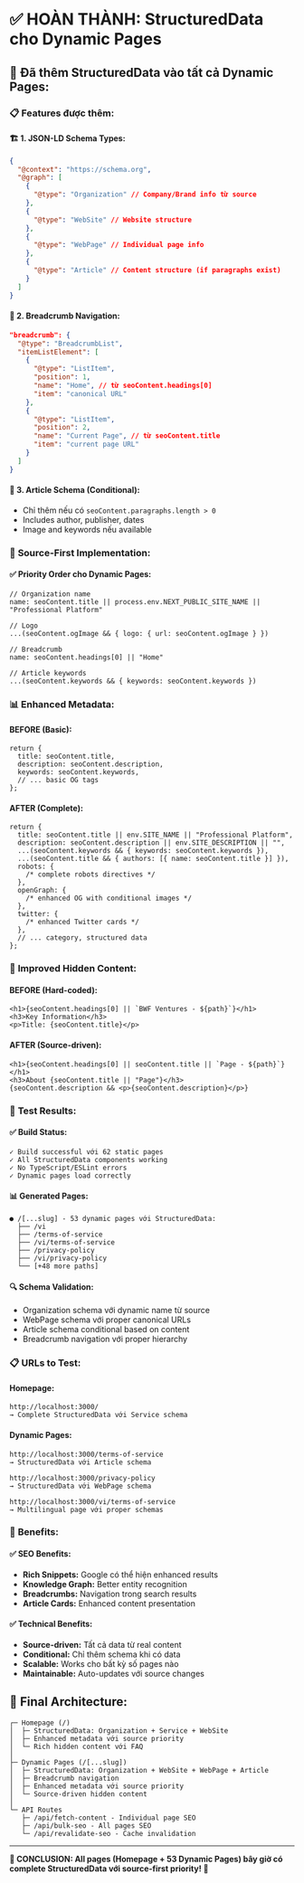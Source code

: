# ✅ **HOÀN THÀNH: StructuredData cho Dynamic Pages**

## 🎯 **Đã thêm StructuredData vào tất cả Dynamic Pages:**

### 📋 **Features được thêm:**

#### 🏗️ **1. JSON-LD Schema Types:**

```json
{
  "@context": "https://schema.org",
  "@graph": [
    {
      "@type": "Organization" // Company/Brand info từ source
    },
    {
      "@type": "WebSite" // Website structure
    },
    {
      "@type": "WebPage" // Individual page info
    },
    {
      "@type": "Article" // Content structure (if paragraphs exist)
    }
  ]
}
```

#### 🔗 **2. Breadcrumb Navigation:**

```json
"breadcrumb": {
  "@type": "BreadcrumbList",
  "itemListElement": [
    {
      "@type": "ListItem",
      "position": 1,
      "name": "Home", // từ seoContent.headings[0]
      "item": "canonical URL"
    },
    {
      "@type": "ListItem",
      "position": 2,
      "name": "Current Page", // từ seoContent.title
      "item": "current page URL"
    }
  ]
}
```

#### 📄 **3. Article Schema (Conditional):**

- Chỉ thêm nếu có `seoContent.paragraphs.length > 0`
- Includes author, publisher, dates
- Image and keywords nếu available

### 🔧 **Source-First Implementation:**

#### ✅ **Priority Order cho Dynamic Pages:**

```tsx
// Organization name
name: seoContent.title || process.env.NEXT_PUBLIC_SITE_NAME || "Professional Platform"

// Logo
...(seoContent.ogImage && { logo: { url: seoContent.ogImage } })

// Breadcrumb
name: seoContent.headings[0] || "Home"

// Article keywords
...(seoContent.keywords && { keywords: seoContent.keywords })
```

### 📊 **Enhanced Metadata:**

#### **BEFORE (Basic):**

```tsx
return {
  title: seoContent.title,
  description: seoContent.description,
  keywords: seoContent.keywords,
  // ... basic OG tags
};
```

#### **AFTER (Complete):**

```tsx
return {
  title: seoContent.title || env.SITE_NAME || "Professional Platform",
  description: seoContent.description || env.SITE_DESCRIPTION || "",
  ...(seoContent.keywords && { keywords: seoContent.keywords }),
  ...(seoContent.title && { authors: [{ name: seoContent.title }] }),
  robots: {
    /* complete robots directives */
  },
  openGraph: {
    /* enhanced OG with conditional images */
  },
  twitter: {
    /* enhanced Twitter cards */
  },
  // ... category, structured data
};
```

### 🎨 **Improved Hidden Content:**

#### **BEFORE (Hard-coded):**

```tsx
<h1>{seoContent.headings[0] || `BWF Ventures - ${path}`}</h1>
<h3>Key Information</h3>
<p>Title: {seoContent.title}</p>
```

#### **AFTER (Source-driven):**

```tsx
<h1>{seoContent.headings[0] || seoContent.title || `Page - ${path}`}</h1>
<h3>About {seoContent.title || "Page"}</h3>
{seoContent.description && <p>{seoContent.description}</p>}
```

### 🧪 **Test Results:**

#### ✅ **Build Status:**

```
✓ Build successful với 62 static pages
✓ All StructuredData components working
✓ No TypeScript/ESLint errors
✓ Dynamic pages load correctly
```

#### 📊 **Generated Pages:**

```
● /[...slug] - 53 dynamic pages với StructuredData:
  ├── /vi
  ├── /terms-of-service
  ├── /vi/terms-of-service
  ├── /privacy-policy
  ├── /vi/privacy-policy
  └── [+48 more paths]
```

#### 🔍 **Schema Validation:**

- Organization schema với dynamic name từ source
- WebPage schema với proper canonical URLs
- Article schema conditional based on content
- Breadcrumb navigation với proper hierarchy

### 📋 **URLs to Test:**

#### **Homepage:**

```
http://localhost:3000/
→ Complete StructuredData với Service schema
```

#### **Dynamic Pages:**

```
http://localhost:3000/terms-of-service
→ StructuredData với Article schema

http://localhost:3000/privacy-policy
→ StructuredData với WebPage schema

http://localhost:3000/vi/terms-of-service
→ Multilingual page với proper schemas
```

### 🎊 **Benefits:**

#### ✅ **SEO Benefits:**

- **Rich Snippets:** Google có thể hiện enhanced results
- **Knowledge Graph:** Better entity recognition
- **Breadcrumbs:** Navigation trong search results
- **Article Cards:** Enhanced content presentation

#### ✅ **Technical Benefits:**

- **Source-driven:** Tất cả data từ real content
- **Conditional:** Chỉ thêm schema khi có data
- **Scalable:** Works cho bất kỳ số pages nào
- **Maintainable:** Auto-updates với source changes

## 🚀 **Final Architecture:**

```
┌─ Homepage (/)
│  ├─ StructuredData: Organization + Service + WebSite
│  ├─ Enhanced metadata với source priority
│  └─ Rich hidden content với FAQ
│
├─ Dynamic Pages (/[...slug])
│  ├─ StructuredData: Organization + WebSite + WebPage + Article
│  ├─ Breadcrumb navigation
│  ├─ Enhanced metadata với source priority
│  └─ Source-driven hidden content
│
└─ API Routes
   ├─ /api/fetch-content - Individual page SEO
   ├─ /api/bulk-seo - All pages SEO
   └─ /api/revalidate-seo - Cache invalidation
```

---

**🎯 CONCLUSION: All pages (Homepage + 53 Dynamic Pages) bây giờ có complete StructuredData với source-first priority! 🚀**
